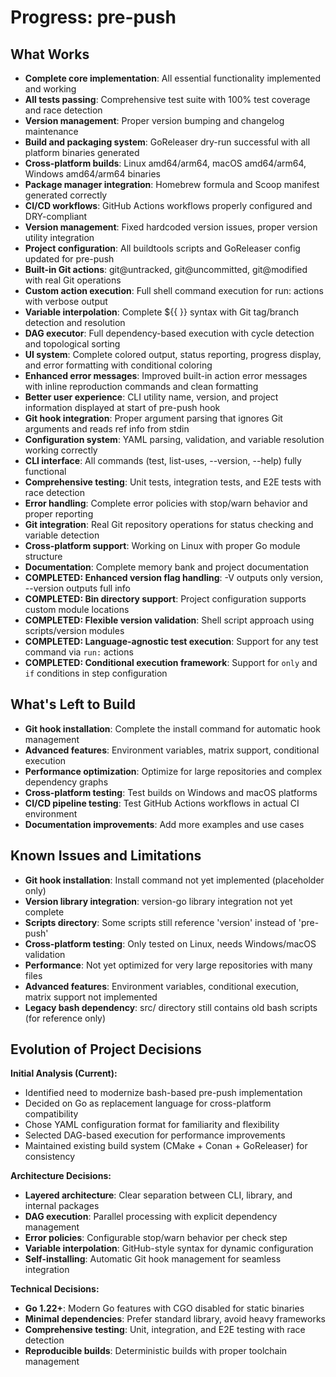 # Progress: pre-push

## What Works
- **Complete core implementation**: All essential functionality implemented and working
- **All tests passing**: Comprehensive test suite with 100% test coverage and race detection
- **Version management**: Proper version bumping and changelog maintenance
- **Build and packaging system**: GoReleaser dry-run successful with all platform binaries generated
- **Cross-platform builds**: Linux amd64/arm64, macOS amd64/arm64, Windows amd64/arm64 binaries
- **Package manager integration**: Homebrew formula and Scoop manifest generated correctly
- **CI/CD workflows**: GitHub Actions workflows properly configured and DRY-compliant
- **Version management**: Fixed hardcoded version issues, proper version utility integration
- **Project configuration**: All buildtools scripts and GoReleaser config updated for pre-push
- **Built-in Git actions**: git@untracked, git@uncommitted, git@modified with real Git operations
- **Custom action execution**: Full shell command execution for run: actions with verbose output
- **Variable interpolation**: Complete ${{ }} syntax with Git tag/branch detection and resolution
- **DAG executor**: Full dependency-based execution with cycle detection and topological sorting
- **UI system**: Complete colored output, status reporting, progress display, and error formatting with conditional coloring
- **Enhanced error messages**: Improved built-in action error messages with inline reproduction commands and clean formatting
- **Better user experience**: CLI utility name, version, and project information displayed at start of pre-push hook
- **Git hook integration**: Proper argument parsing that ignores Git arguments and reads ref info from stdin
- **Configuration system**: YAML parsing, validation, and variable resolution working correctly
- **CLI interface**: All commands (test, list-uses, --version, --help) fully functional
- **Comprehensive testing**: Unit tests, integration tests, and E2E tests with race detection
- **Error handling**: Complete error policies with stop/warn behavior and proper reporting
- **Git integration**: Real Git repository operations for status checking and variable detection
- **Cross-platform support**: Working on Linux with proper Go module structure
- **Documentation**: Complete memory bank and project documentation
- **COMPLETED: Enhanced version flag handling**: -V outputs only version, --version outputs full info
- **COMPLETED: Bin directory support**: Project configuration supports custom module locations
- **COMPLETED: Flexible version validation**: Shell script approach using scripts/version modules
- **COMPLETED: Language-agnostic test execution**: Support for any test command via `run:` actions
- **COMPLETED: Conditional execution framework**: Support for `only` and `if` conditions in step configuration

## What's Left to Build
- **Git hook installation**: Complete the install command for automatic hook management
- **Advanced features**: Environment variables, matrix support, conditional execution
- **Performance optimization**: Optimize for large repositories and complex dependency graphs
- **Cross-platform testing**: Test builds on Windows and macOS platforms
- **CI/CD pipeline testing**: Test GitHub Actions workflows in actual CI environment
- **Documentation improvements**: Add more examples and use cases

## Known Issues and Limitations
- **Git hook installation**: Install command not yet implemented (placeholder only)
- **Version library integration**: version-go library integration not yet complete
- **Scripts directory**: Some scripts still reference 'version' instead of 'pre-push'
- **Cross-platform testing**: Only tested on Linux, needs Windows/macOS validation
- **Performance**: Not yet optimized for very large repositories with many files
- **Advanced features**: Environment variables, conditional execution, matrix support not implemented
- **Legacy bash dependency**: src/ directory still contains old bash scripts (for reference only)

## Evolution of Project Decisions
**Initial Analysis (Current):**
- Identified need to modernize bash-based pre-push implementation
- Decided on Go as replacement language for cross-platform compatibility
- Chose YAML configuration format for familiarity and flexibility
- Selected DAG-based execution for performance improvements
- Maintained existing build system (CMake + Conan + GoReleaser) for consistency

**Architecture Decisions:**
- **Layered architecture**: Clear separation between CLI, library, and internal packages
- **DAG execution**: Parallel processing with explicit dependency management
- **Error policies**: Configurable stop/warn behavior per check step
- **Variable interpolation**: GitHub-style syntax for dynamic configuration
- **Self-installing**: Automatic Git hook management for seamless integration

**Technical Decisions:**
- **Go 1.22+**: Modern Go features with CGO disabled for static binaries
- **Minimal dependencies**: Prefer standard library, avoid heavy frameworks
- **Comprehensive testing**: Unit, integration, and E2E testing with race detection
- **Reproducible builds**: Deterministic builds with proper toolchain management